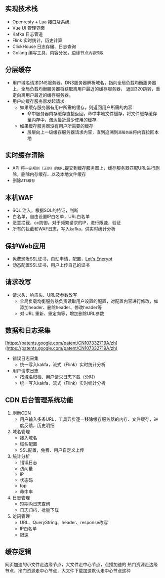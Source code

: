 
## 实现技术栈

- Openresty + Lua  接口及系统
- Vue UI 管理界面
- Kafka 日志管道
- Flink 实时统计，历史计算
- ClickHouse 日志存储、日志查询
- Golang 编写工具、内容分发，边缘节点`内容预取`

## 分层缓存

- 用户域名请求DNS服务器，DNS服务器解析域名，指向全局负载均衡服务器上，全局负载均衡服务器将获取离用户最近的缓存服务器，
返回320跳转，重定向离用户最近的缓存服务器。
- 用户向缓存服务器发起请求
    - 如果缓存服务器有用户所需的缓存，则返回用户所需的内容
        - 命中服务器内存缓存直接返回，命中本地文件缓存，将文件缓存缓存至内存中，淘汰最近最少使用的缓存
    - 如果缓存服务器没有用户所需要的缓存
        - 层层向上一级缓存服务器请求内容，直到追溯到`源服务器`将内容拉回本地

## 实时缓存清除
- API 将`一定规则（正则）的URL`提交到缓存服务器上，缓存服务器匹配URL进行删除，删除内存缓存、以及本地文件缓存
- 删除`ATS缓存`

## 本机WAF
- SQL 注入，根据SQL的特证，判断
- 白名单，自由设置IP白名单，URL白名单
- 恶意拦截，cc防御，对于频繁请求的IP，进行限速，验证
- 所有的拦截和WAF日志，写入kafka，供实时统计分析

## 保护Web应用

- 免费颁发SSL证书，自动申请，配置，[Let's Encrypt](https://letsencrypt.org/zh-cn/)
- 动态配置SSL证书，用户上传自己的证书

## 请求改写
- 请求头、响应头、URL及参数改写
    - 全局负载均衡服务器负责读取用户设置的配置，对配置内容进行修改，如添加header、删除header、修改header等
    - 对 URL 重新、重定向等，增加删除URL参数

## 数据和日志采集
[https://patents.google.com/patent/CN107332719A/zh](https://patents.google.com/patent/CN107332719A/zh)

- 错误日志采集
    - 统一写入kakfa，流式（Flink）实时统计分析
- 用户请求日志
    - 按域名归档、用户请求日志下载（分时）
    - 统一写入kakfa，流式（Flink）实时统计分析


## CDN 后台管理系统功能

1. 刷新CDN
    - 用户输入多条URL，工具异步逐一移除缓存服务器的内存、文件缓存，进度反馈，历史明细
2. 域名管理
    - 接入域名
    - 域名配置
    - SSL配置，免费、用户自定义上传
3. 统计分析
    - 错误日志
    - 访问量
    - IP
    - 状态码
    - top
    - 命中率
4. 日志管理
    - 短期内日志查询
    - 日志归档，批量下载
5. 访问管理
    - URL、QueryString、header、response改写
    - IP白名单
    - 限速

## 缓存逻辑

网页加速的小文件走边缘节点，大文件走中心节点，点播加速的 热门资源走边缘节点，冷门资源走中心节点，大文件下载加速默认走中心节点这种